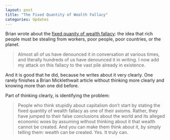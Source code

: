 ```yaml
---
layout: post
title: "The Fixed Quantity of Wealth Fallacy"
categories: Updates
---
```

Brian wrote about the [fixed quanity of wealth fallacy](/la/econn058.html): the idea that rich people must be stealing from workers, poor people, poor countries, or the planet.

> Almost all of us have denounced it in conversation at various times, and literally hundreds of us have denounced it in writing. I now add my attack on this fallacy to the vast pile already in existence.

And it is good that he did, because he writes about it very clearly. One rarely finishes a Brian Micklethwait article without thinking more clearly and knowing more than one did before.

Part of thinking clearly, is identifying the problem:

> People who think stupidly about capitalism don’t start by stating the fixed quantity of wealth fallacy as one of their axioms. Rather, they have jumped to their false conclusions about the world and its alleged economic woes by assuming without thinking about it that wealth cannot be created. And you can make them think about it, by simply telling them: wealth can be created. Yes. It truly can.

